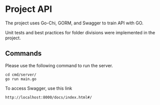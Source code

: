 # Project API

The project uses Go-Chi, GORM, and Swagger to train API with GO.

Unit tests and best practices for folder divisions were implemented in the project.

## Commands

Please use the following command to run the server.

```script
cd cmd/server/
go run main.go
 ```

 To access Swagger, use this link

 `http://localhost:8000/docs/index.html#/`